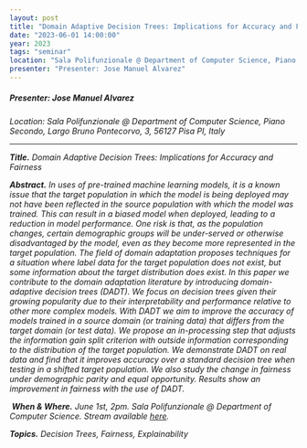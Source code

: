 ```yaml
---
layout: post
title: "Domain Adaptive Decision Trees: Implications for Accuracy and Fairness"
date: "2023-06-01 14:00:00"
year: 2023
tags: "seminar"
location: "Sala Polifunzionale @ Department of Computer Science, Piano Secondo, Largo Bruno Pontecorvo, 3, 56127 Pisa PI, Italy"
presenter: "Presenter: Jose Manuel Alvarez"
---
```

<h5>Presenter: Jose Manuel Alvarez</h5>
<em>Location: Sala Polifunzionale @ Department of Computer Science, Piano Secondo, Largo Bruno Pontecorvo, 3, 56127 Pisa PI, Italy<em>
<br>
<hr>

<p><strong>Title.</strong> Domain Adaptive Decision Trees: Implications for Accuracy and Fairness</p><p><strong>Abstract.</strong><span> In uses of pre-trained machine learning models, it is a known issue that the target population in which the model is being deployed may not have been reflected in the source population with which the model was trained. This can result in a biased model when deployed, leading to a reduction in model performance. One risk is that, as the population changes, certain demographic groups will be under-served or otherwise disadvantaged by the model, even as they become more represented in the target population. The field of domain adaptation proposes techniques for a situation where label data for the target population does not exist, but some information about the target distribution does exist. In this paper we contribute to the domain adaptation literature by introducing domain-adaptive decision trees (DADT). We focus on decision trees given their growing popularity due to their interpretability and performance relative to other more complex models. With DADT we aim to improve the accuracy of models trained in a source domain (or training data) that differs from the target domain (or test data). We propose an in-processing step that adjusts the information gain split criterion with outside information corresponding to the distribution of the target population. We demonstrate DADT on real data and find that it improves accuracy over a standard decision tree when testing in a shifted target population. We also study the change in fairness under demographic parity and equal opportunity. Results show an improvement in fairness with the use of DADT.</span><br></p><p> <strong>When &amp; Where.</strong><span> June 1st, 2pm. Sala Polifunzionale @ Department of Computer Science. Stream available </span><a href="https://teams.microsoft.com/l/meetup-join/19%3a9a85abed0d8544a8bc86e6f8f42e599d%40thread.tacv2/1685213520877?context=%7b%22Tid%22%3a%22c7456b31-a220-47f5-be52-473828670aa1%22%2c%22Oid%22%3a%22729b4d16-0567-46a8-a742-d2ae1bf09a4a%22%7d"><u>here</u></a><span>.</span></p><p><b>Topics.</b><span> Decision Trees, Fairness, Explainability</span><br></p>

                